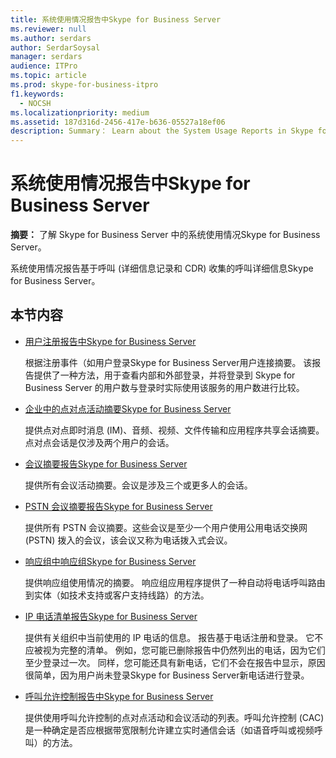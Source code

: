 ```yaml
---
title: 系统使用情况报告中Skype for Business Server
ms.reviewer: null
ms.author: serdars
author: SerdarSoysal
manager: serdars
audience: ITPro
ms.topic: article
ms.prod: skype-for-business-itpro
f1.keywords:
  - NOCSH
ms.localizationpriority: medium
ms.assetid: 187d316d-2456-417e-b636-05527a18ef06
description: Summary： Learn about the System Usage Reports in Skype for Business Server.
---
```


# <a name="system-usage-reports-in-skype-for-business-server"></a>系统使用情况报告中Skype for Business Server
 
**摘要：** 了解 Skype for Business Server 中的系统使用情况Skype for Business Server。
  
系统使用情况报告基于呼叫 (详细信息记录和 CDR) 收集的呼叫详细信息Skype for Business Server。
  
## <a name="in-this-section"></a>本节内容

- [用户注册报告中Skype for Business Server](user-registration-report.md)
    
    根据注册事件（如用户登录Skype for Business Server用户连接摘要。 该报告提供了一种方法，用于查看内部和外部登录，并将登录到 Skype for Business Server 的用户数与登录时实际使用该服务的用户数进行比较。
    
- [企业中的点对点活动摘要Skype for Business Server](peer-to-peer-activity-summary-report.md)
    
    提供点对点即时消息 (IM)、音频、视频、文件传输和应用程序共享会话摘要。点对点会话是仅涉及两个用户的会话。
    
- [会议摘要报告Skype for Business Server](conference-summary-report.md)
    
    提供所有会议活动摘要。会议是涉及三个或更多人的会话。
    
- [PSTN 会议摘要报告Skype for Business Server](pstn-conference-summary-report.md)
    
    提供所有 PSTN 会议摘要。这些会议是至少一个用户使用公用电话交换网 (PSTN) 拨入的会议，该会议又称为电话拨入式会议。
    
- [响应组中响应组Skype for Business Server](response-group-usage-report.md)
    
    提供响应组使用情况的摘要。 响应组应用程序提供了一种自动将电话呼叫路由到实体（如技术支持或客户支持线路）的方法。
    
- [IP 电话清单报告Skype for Business Server](ip-phone-inventory-report.md)
    
    提供有关组织中当前使用的 IP 电话的信息。 报告基于电话注册和登录。 它不应被视为完整的清单。 例如，您可能已删除报告中仍然列出的电话，因为它们至少登录过一次。 同样，您可能还具有新电话，它们不会在报告中显示，原因很简单，因为用户尚未登录Skype for Business Server新电话进行登录。
    
- [呼叫允许控制报告中Skype for Business Server](call-admission-control-report.md)
    
    提供使用呼叫允许控制的点对点活动和会议活动的列表。呼叫允许控制 (CAC) 是一种确定是否应根据带宽限制允许建立实时通信会话（如语音呼叫或视频呼叫）的方法。
    

